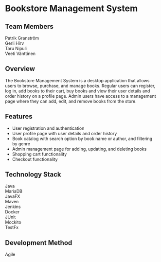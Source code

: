# Bookstore Management System

## Team Members
Patrik Granström  
Gerli Hirv  
Taru Nipuli  
Veeti Vänttinen

## Overview
The Bookstore Management System is a desktop application that allows users to browse, purchase, and
manage books. Regular users can register, log in, add books to their cart, buy books and view their user details and order
history on a profile page. Admin users have access to a management page where they can add, edit, and remove
books from the store.

## Features
- User registration and authentication
- User profile page with user details and order history
- Book catalog with search option by book name or author, and filtering by genre
- Admin management page for adding, updating, and deleting books
- Shopping cart functionality
- Checkout functionality

## Technology Stack
Java  
MariaDB  
JavaFX  
Maven  
Jenkins  
Docker  
JUnit  
Mockito  
TestFx  

## Development Method
Agile
